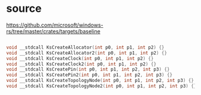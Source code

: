 # source

<https://github.com/microsoft/windows-rs/tree/master/crates/targets/baseline>

```c

void __stdcall KsCreateAllocator(int p0, int p1, int p2) {}
void __stdcall KsCreateAllocator2(int p0, int p1, int p2) {}
void __stdcall KsCreateClock(int p0, int p1, int p2) {}
void __stdcall KsCreateClock2(int p0, int p1, int p2) {}
void __stdcall KsCreatePin(int p0, int p1, int p2, int p3) {}
void __stdcall KsCreatePin2(int p0, int p1, int p2, int p3) {}
void __stdcall KsCreateTopologyNode(int p0, int p1, int p2, int p3) {}
void __stdcall KsCreateTopologyNode2(int p0, int p1, int p2, int p3) {}

```
